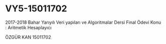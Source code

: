 # VY5-15011702
2017-2018 Bahar Yarıyılı  Veri yapıları ve Algoritmalar  Dersi Final Ödevi 
Konu : Aritmetik Hesaplayıcı

  ÖZGÜR KAN
  15011702
